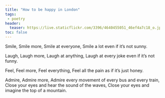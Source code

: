 ```yaml
---
title: "How to be happy in London"
tags:
 - poetry
header:
  teaser: https://live.staticflickr.com/3396/4640455051_46ef4a7c18_o.jpg
toc: false
---  
```


Smile,
Smile more,
Smile at everyone,
Smile a lot even if it’s not sunny.

Laugh,
Laugh more,
Laugh at anything,
Laugh at every joke even if it’s not funny.

Feel,
Feel more,
Feel everything,
Feel all the pain as if it’s just honey.

Admire,
Admire more,
Admire every movement of every bus and every train,
Close your eyes and hear the sound of the waves,
Close your eyes and imagine the top of a mountain.
